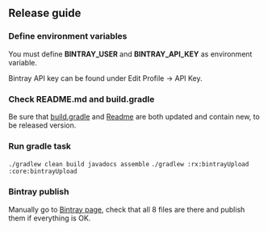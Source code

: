## Release guide

### Define environment variables

You must define **BINTRAY_USER** and **BINTRAY_API_KEY** as environment variable.

Bintray API key can be found under Edit Profile -> API Key.

### Check README.md and build.gradle

Be sure that [build.gradle](https://github.com/infinum/Android-Goldfinger/blob/master/build.gradle) and [Readme](https://github.com/infinum/Android-Goldfinger/blob/master/README.md) are both updated and contain new, to be released version.

### Run gradle task

`./gradlew clean build javadocs assemble`
`./gradlew :rx:bintrayUpload :core:bintrayUpload`

### Bintray publish

Manually go to [Bintray page](https://bintray.com/infinum/android), check that all 8 files are there and publish them if everything is OK.